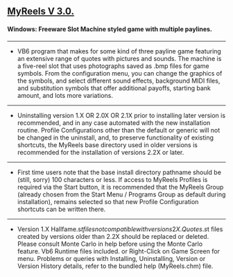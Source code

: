 ## [MyReels V 3.0.](../../wiki) ##
#### Windows: Freeware Slot Machine styled game with multiple paylines. ####
 - - - -
* VB6 program that makes for some kind of three payline game featuring an extensive range of quotes with pictures and sounds. The machine is a five-reel slot that uses photographs saved as .bmp files for game symbols. From the configuration menu, you can change the graphics of the symbols, and select different sound effects, background MIDI files, and substitution symbols that offer additional payoffs, starting bank amount, and lots more variations.
 - - - -
* Uninstalling version 1.X OR 2.0X OR 2.1X prior to installing later version is recommended, and in any case automated with the new installation routine.  Profile Configurations other than the default or generic will not be changed in the uninstall, and, to preserve functionality of existing shortcuts, the MyReels base directory used in older versions is recommended for the installation of versions 2.2X or later.
 - - - -
* First time users note that the base install directory pathname should be (still, sorry) 100 characters or less. If access to MyReels Profiles is required via the Start button, it is recommended that the MyReels Group (already chosen from the Start Menu / Programs Group as default during installation), remains selected so that new Profile Configuration shortcuts can be written there.
 - - - -
* Version 1.X Hallfame.s$t files not compatible with versions 2X. Quotes.s$t files created by versions older than 2.2X should be replaced or deleted. Please consult Monte Carlo in help before using the Monte Carlo feature. Vb6 Runtime files included. <Shift> or Right-Click on Game Screen for menu. Problems or queries with Installing, Uninstalling, Version or Version History details, refer to the bundled help (MyReels.chm) file.
